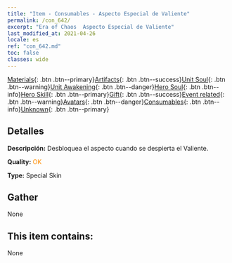```yaml
---
title: "Item - Consumables - Aspecto Especial de Valiente"
permalink: /con_642/
excerpt: "Era of Chaos  Aspecto Especial de Valiente"
last_modified_at: 2021-04-26
locale: es
ref: "con_642.md"
toc: false
classes: wide
---
```

 [Materials](/ItemsES/){: .btn .btn--primary}[Artifacts](/ItemsES/Artifacts/){: .btn .btn--success}[Unit Soul](/ItemsES/UnitSoul/){: .btn .btn--warning}[Unit Awakening](/ItemsES/UnitAwakening/){: .btn .btn--danger}[Hero Soul](/ItemsES/HeroSoul/){: .btn .btn--info}[Hero Skill](/ItemsES/HeroSkill/){: .btn .btn--primary}[Gift](/ItemsES/Gift/){: .btn .btn--success}[Event related](/ItemsES/Events/){: .btn .btn--warning}[Avatars](/ItemsES/Avatars/){: .btn .btn--danger}[Consumables](/ItemsES/Consumables/){: .btn .btn--info}[Unknown](/ItemsES/Unknown/){: .btn .btn--primary}

## Detalles
 **Descripción:** Desbloquea el aspecto cuando se despierta el Valiente.

 **Quality:** <span style="color: #FF8C00">OK</span>

 **Type:** Special Skin

## Gather

  None

## This item contains:

  None

